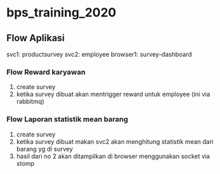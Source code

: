 # bps_training_2020


## Flow Aplikasi

svc1: productsurvey
svc2: employee
browser1: survey-dashboard

### Flow Reward karyawan
1. create survey 
2. ketika survey dibuat akan mentrigger reward untuk employee (ini via rabbitmq)

### Flow Laporan statistik mean barang
1. create survey
2. ketika survey dibuat makan svc2 akan menghitung statistik mean dari barang yg di survey
3. hasil dari no 2 akan ditampilkan di browser menggunakan socket via stomp

